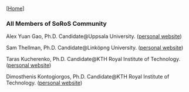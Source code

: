[[Home](index.html)]
### All Members of SoRoS Community

Alex Yuan Gao, Ph.D. Candidate@Uppsala University. ([personal website](http://gaoyuankidult.github.io/about/))

Sam Thellman, Ph.D. Candidate@Linköpng University. ([personal website](https://www.ida.liu.se/~samth78/))

Taras Kucherenko, Ph.D. Candidate@KTH Royal Institute of Technology. ([personal website](https://www.kth.se/profile/tarask/))

Dimosthenis Kontogiorgos, Ph.D. Candidate@KTH Royal Institute of Technology. ([personal website](https://www.kth.se/profile/diko/))
